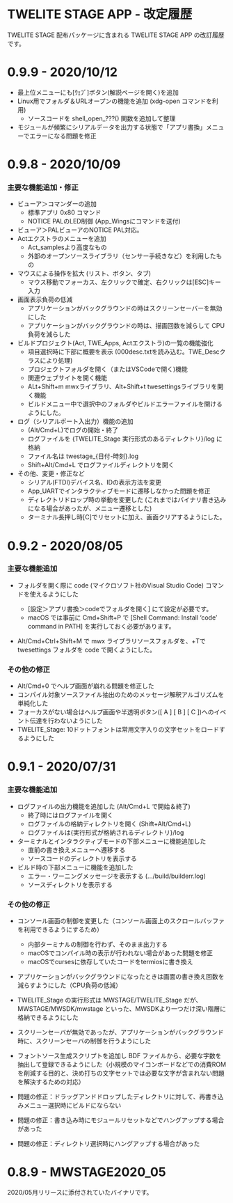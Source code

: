# TWELITE STAGE APP - 改定履歴
TWELITE STAGE 配布パッケージに含まれる TWELITE STAGE APP の改訂履歴です。



# 0.9.9 - 2020/10/12

- 最上位メニューにも[ｳｪﾌﾞ]ボタン(解説ページを開く)を追加
- Linux用でフォルダ＆URLオープンの機能を追加 (xdg-open コマンドを利用)
  - ソースコードを shell_open_???() 関数を追加して整理
- モジュールが頻繁にシリアルデータを出力する状態で「アプリ書換」メニューでエラーになる問題を修正



# 0.9.8 - 2020/10/09

### 主要な機能追加・修正

- ビューア＞コマンダーの追加 
  - 標準アプリ 0x80 コマンド
  - NOTICE PALのLED制御 (App_Wingsにコマンドを送付)
- ビューア＞PALビューアのNOTICE PAL対応。
- Actエクストラのメニューを追加
  - Act_samplesより高度なもの
  - 外部のオープンソースライブラリ（センサー手続きなど）を利用したもの
- マウスによる操作を拡大 (リスト、ボタン、タブ)
  - マウス移動でフォーカス、左クリックで確定、右クリックは[ESC]キー入力
- 画面表示負荷の低減
  - アプリケーションがバックグラウンドの時はスクリーンセーバーを無効にした
  - アプリケーションがバックグラウンドの時は、描画回数を減らして CPU 負荷を減らした
- ビルドプロジェクト(Act, TWE_Apps, Actエクストラ)の一覧の機能強化
  - 項目選択時に下部に概要を表示 (000desc.txtを読み込む。TWE_Descクラスにより処理)
  - プロジェクトフォルダを開く（またはVSCodeで開く)機能
  - 関連ウェブサイトを開く機能
  - ALt+Shift+m mwxライブラリ、Alt+Shift+t twesettingsライブラリを開く機能
  - ビルドメニュー中で選択中のフォルダやビルドエラーファイルを開けるようにした。
- ログ（シリアルポート入出力）機能の追加
  - (Alt/Cmd+L)でログの開始・終了
  - ログファイルを {TWELITE_Stage 実行形式のあるディレクトリ}/log に格納
  - ファイル名は twestage_{日付-時刻}.log
  - Shift+Alt/Cmd+L でログファイルディレクトリを開く
- その他、変更・修正など
  - シリアル(FTDI)デバイス名、IDの表示方法を変更
  - App_UARTでインタラクティブモードに遷移しなかった問題を修正
  - ディレクトリドロップ時の挙動を変更した (これまではバイナリ書き込みになる場合があったが、メニュー遷移とした)
  - ターミナル長押し時[C]でリセットに加え、画面クリアするようにした。



# 0.9.2 - 2020/08/05

### 主要な機能追加

* フォルダを開く際に code (マイクロソフト社のVisual Studio Code) コマンドを使えるようにした

  * [設定＞アプリ書換＞codeでフォルダを開く] にて設定が必要です。
  * macOS では事前に Cmd+Shift+P で [Shell Command: Install ‘code’ command in PATH] を実行しておく必要があります。

* Alt/Cmd+Ctrl+Shift+M で mwx ライブラリソースフォルダを、+Tで twesettings フォルダを code で開くようにした。

  

### その他の修正

* Alt/Cmd+0 でヘルプ画面が崩れる問題を修正した
* コンパイル対象ソースファイル抽出のためのメッセージ解釈アルゴリズムを単純化した
* フォーカスがない場合はヘルプ画面や半透明ボタン([ A ] [ B ] [ C ])へのイベント伝達を行わないようにした
* TWELITE_Stage: 10ドットフォントは常用文字入りの文字セットをロードするようにした



# 0.9.1 - 2020/07/31

### 主要な機能追加

* ログファイルの出力機能を追加した (Alt/Cmd+L で開始＆終了)
  * 終了時にはログファイルを開く
  * ログファイルの格納ディレクトリを開く (Shift+Alt/Cmd+L)
  * ログファイルは{実行形式が格納されるディレクトリ}/log
* ターミナルとインタラクティブモードの下部メニューに機能追加した
  * 直前の書き換えメニューへ遷移する
  * ソースコードのディレクトリを表示する
* ビルド時の下部メニューに機能を追加した
  * エラー・ワーニングメッセージを表示する (.../build/builderr.log)
  * ソースディレクトリを表示する



### その他の修正

* コンソール画面の制御を変更した（コンソール画面上のスクロールバッファを利用できるようにするため）
  * 内部ターミナルの制御を行わず、そのまま出力する
  * macOSでコンパイル時の表示が行われない場合があった問題を修正
  * macOSでcursesに依存していたコードをtermiosに書き換え
* アプリケーションがバックグラウンドになったときは画面の書き換え回数を減らすようにした（CPU負荷の低減）

* TWELITE_Stage の実行形式は MWSTAGE/TWELITE_Stage だが、MWSTAGE/MWSDK/mwstage といった、MWSDKより一つだけ深い階層に格納できるようにした
* スクリーンセーバが無効であったが、アプリケーションがバックグラウンド時に、スクリーンセーバの制御を行うようにした
* フォントソース生成スクリプトを追加し BDF ファイルから、必要な字数を抽出して登録できるようにした（小規模のマイコンボードなどでの消費ROMを削減する目的と、決め打ちの文字セットでは必要な文字が含まれない問題を解決するための対応）
* 問題の修正：ドラッグアンドドロップしたディレクトリに対して、再書き込みメニュー選択時にビルドにならない
* 問題の修正：書き込み時にモジュールリセットなどでハングアップする場合があった
* 問題の修正：ディレクトリ選択時にハングアップする場合があった





# 0.8.9 - MWSTAGE2020_05

2020/05月リリースに添付されていたバイナリです。